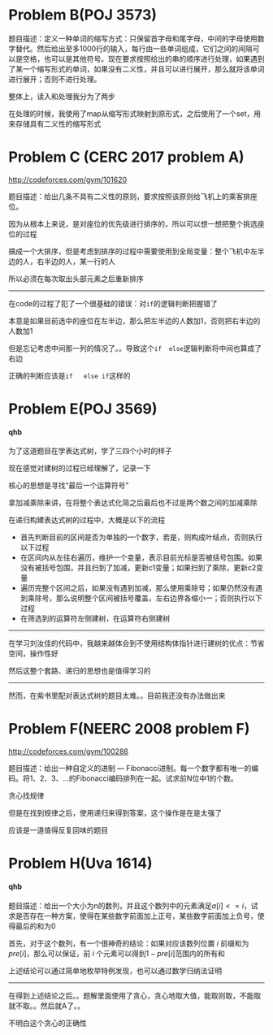 # Problem B(POJ 3573)

题目描述：定义一种单词的缩写方式：只保留首字母和尾字母，中间的字母使用数字替代。然后给出至多1000行的输入，每行由一些单词组成，它们之间的间隔可以是空格，也可以是其他符号。现在要求按照给出的串的顺序进行处理，如果遇到了某一个缩写形式的单词，如果没有二义性，并且可以进行展开，那么就将该单词进行展开；否则不进行处理。

整体上，读入和处理我分为了两步

在处理的时候，我使用了map从缩写形式映射到原形式，之后使用了一个set，用来存储具有二义性的缩写形式

# Problem C (CERC 2017  problem A)

http://codeforces.com/gym/101620

题目描述：给出几条不具有二义性的原则，要求按照该原则给飞机上的乘客排座位。

因为从根本上来说，是对座位的优先级进行排序的，所以可以想一想把整个挑选座位的过程

搞成一个大排序，但是考虑到排序的过程中需要使用到全局变量：整个飞机中左半边的人，右半边的人，某一行的人

所以必须在每次取出头部元素之后重新排序

---

在code的过程了犯了一个很基础的错误：对`if`的逻辑判断把握错了

本意是如果目前选中的座位在左半边，那么把左半边的人数加1，否则把右半边的人数加1

但是忘记考虑中间那一列的情况了。。导致这个`if  else`逻辑判断将中间也算成了右边

正确的判断应该是`if   else if`这样的

# Problem E(POJ 3569)

#### qhb

为了这道题目在学表达式树，学了三四个小时的样子

现在感觉对建树的过程已经理解了，记录一下

核心的思想是寻找“最后一个运算符号”

拿加减乘除来讲，在将整个表达式化简之后最后也不过是两个数之间的加减乘除

在递归构建表达式树的过程中，大概是以下的流程

* 首先判断目前的区间是否为单独的一个数字，若是，则构成叶结点，否则执行以下过程
* 在区间内从左往右遍历，维护一个变量，表示目前光标是否被括号包围。如果没有被括号包围，并且扫到了加减，更新c1变量；如果扫到了乘除，更新c2变量
* 遍历完整个区间之后，如果没有遇到加减，那么使用乘除号；如果仍然没有遇到乘除号，那么说明整个区间被括号覆盖，左右边界各缩小一；否则执行以下过程
* 在筛选到的运算符左侧建树，在运算符右侧建树

---

在学习刘汝佳的代码中，我越来越体会到不使用结构体指针进行建树的优点：节省空间，操作性好

然后这整个套路、递归的思想也是值得学习的

---

然而，在紫书里配对表达式树的题目太难。。目前我还没有办法做出来

# Problem F(NEERC 2008 problem F)

http://codeforces.com/gym/100286

题目描述：给出一种自定义的进制 — Fibonacci进制。每一个数字都有唯一的编码。将1、2、3、…的Fibonacci编码排列在一起。试求前N位中1的个数。

贪心找规律

但是在找到规律之后，使用递归来得到答案，这个操作是在是太强了

应该是一道值得反复回味的题目

# Problem H(Uva 1614)

#### qhb

题目描述：给出一个大小为n的数列，并且这个数列中的元素满足$a[i] <= i$，试求是否存在一种方案，使得在某些数字前面加上正号，某些数字前面加上负号，使得最后的和为0

首先，对于这个数列，有一个很神奇的结论：如果对应该数列位置 $i$ 前缀和为$pre[i]$，那么可以保证，前 $i$ 个元素可以得到$1 - pre[i]$范围内的所有和

上述结论可以通过简单地枚举特例发现，也可以通过数学归纳法证明

---

在得到上述结论之后。。题解里面使用了贪心，贪心地取大值，能取则取，不能取就不取。。然后就A了。。

不明白这个贪心的正确性




